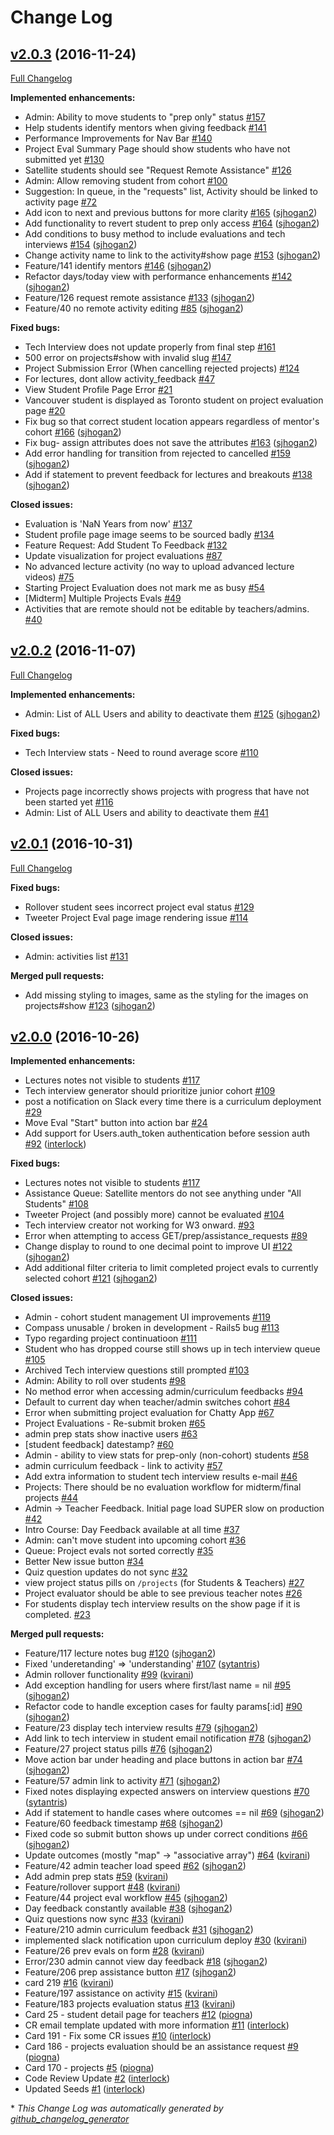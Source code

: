# Change Log

## [v2.0.3](https://github.com/lighthouse-labs/compass/tree/v2.0.3) (2016-11-24)
[Full Changelog](https://github.com/lighthouse-labs/compass/compare/v2.0.2...v2.0.3)

**Implemented enhancements:**

- Admin: Ability to move students to "prep only" status [\#157](https://github.com/lighthouse-labs/compass/issues/157)
- Help students identify mentors when giving feedback [\#141](https://github.com/lighthouse-labs/compass/issues/141)
- Performance Improvements for Nav Bar  [\#140](https://github.com/lighthouse-labs/compass/issues/140)
- Project Eval Summary Page should show students who have not submitted yet [\#130](https://github.com/lighthouse-labs/compass/issues/130)
- Satellite students should see "Request Remote Assistance" [\#126](https://github.com/lighthouse-labs/compass/issues/126)
- Admin: Allow removing student from cohort [\#100](https://github.com/lighthouse-labs/compass/issues/100)
- Suggestion: In queue, in the "requests" list, Activity should be linked to activity page [\#72](https://github.com/lighthouse-labs/compass/issues/72)
- Add icon to next and previous buttons for more clarity [\#165](https://github.com/lighthouse-labs/compass/pull/165) ([sjhogan2](https://github.com/sjhogan2))
- Add functionality to revert student to prep only access [\#164](https://github.com/lighthouse-labs/compass/pull/164) ([sjhogan2](https://github.com/sjhogan2))
- Add conditions to busy method to include evaluations and tech interviews [\#154](https://github.com/lighthouse-labs/compass/pull/154) ([sjhogan2](https://github.com/sjhogan2))
- Change activity name to link to the activity\#show page [\#153](https://github.com/lighthouse-labs/compass/pull/153) ([sjhogan2](https://github.com/sjhogan2))
- Feature/141 identify mentors [\#146](https://github.com/lighthouse-labs/compass/pull/146) ([sjhogan2](https://github.com/sjhogan2))
- Refactor days/today view with performance enhancements [\#142](https://github.com/lighthouse-labs/compass/pull/142) ([sjhogan2](https://github.com/sjhogan2))
- Feature/126 request remote assistance [\#133](https://github.com/lighthouse-labs/compass/pull/133) ([sjhogan2](https://github.com/sjhogan2))
- Feature/40 no remote activity editing [\#85](https://github.com/lighthouse-labs/compass/pull/85) ([sjhogan2](https://github.com/sjhogan2))

**Fixed bugs:**

- Tech Interview does not update properly from final step [\#161](https://github.com/lighthouse-labs/compass/issues/161)
- 500 error on projects\#show with invalid slug [\#147](https://github.com/lighthouse-labs/compass/issues/147)
- Project Submission Error \(When cancelling rejected projects\)  [\#124](https://github.com/lighthouse-labs/compass/issues/124)
- For lectures, dont allow activity\_feedback [\#47](https://github.com/lighthouse-labs/compass/issues/47)
- View Student Profile Page Error [\#21](https://github.com/lighthouse-labs/compass/issues/21)
- Vancouver student is displayed as Toronto student on project evaluation page [\#20](https://github.com/lighthouse-labs/compass/issues/20)
- Fix bug so that correct student location appears regardless of mentor's cohort [\#166](https://github.com/lighthouse-labs/compass/pull/166) ([sjhogan2](https://github.com/sjhogan2))
- Fix bug- assign attributes does not save the attributes [\#163](https://github.com/lighthouse-labs/compass/pull/163) ([sjhogan2](https://github.com/sjhogan2))
- Add error handling for transition from rejected to cancelled [\#159](https://github.com/lighthouse-labs/compass/pull/159) ([sjhogan2](https://github.com/sjhogan2))
- Add if statement to prevent feedback for lectures and breakouts [\#138](https://github.com/lighthouse-labs/compass/pull/138) ([sjhogan2](https://github.com/sjhogan2))

**Closed issues:**

- Evaluation is 'NaN Years from now' [\#137](https://github.com/lighthouse-labs/compass/issues/137)
- Student profile page image seems to be sourced badly [\#134](https://github.com/lighthouse-labs/compass/issues/134)
- Feature Request: Add Student To Feedback [\#132](https://github.com/lighthouse-labs/compass/issues/132)
- Update visualization for project evaluations [\#87](https://github.com/lighthouse-labs/compass/issues/87)
- No advanced lecture activity \(no way to upload advanced lecture videos\) [\#75](https://github.com/lighthouse-labs/compass/issues/75)
- Starting Project Evaluation does not mark me as busy [\#54](https://github.com/lighthouse-labs/compass/issues/54)
- \[Midterm\] Multiple Projects Evals [\#49](https://github.com/lighthouse-labs/compass/issues/49)
- Activities that are remote should not be editable by teachers/admins. [\#40](https://github.com/lighthouse-labs/compass/issues/40)

## [v2.0.2](https://github.com/lighthouse-labs/compass/tree/v2.0.2) (2016-11-07)
[Full Changelog](https://github.com/lighthouse-labs/compass/compare/v2.0.1...v2.0.2)

**Implemented enhancements:**

- Admin: List of ALL Users and ability to deactivate them [\#125](https://github.com/lighthouse-labs/compass/pull/125) ([sjhogan2](https://github.com/sjhogan2))

**Fixed bugs:**

- Tech Interview stats - Need to round average score [\#110](https://github.com/lighthouse-labs/compass/issues/110)

**Closed issues:**

- Projects page incorrectly shows projects with progress that have not been started yet [\#116](https://github.com/lighthouse-labs/compass/issues/116)
- Admin: List of ALL Users and ability to deactivate them [\#41](https://github.com/lighthouse-labs/compass/issues/41)

## [v2.0.1](https://github.com/lighthouse-labs/compass/tree/v2.0.1) (2016-10-31)
[Full Changelog](https://github.com/lighthouse-labs/compass/compare/v2.0.0...v2.0.1)

**Fixed bugs:**

- Rollover student sees incorrect project eval status [\#129](https://github.com/lighthouse-labs/compass/issues/129)
- Tweeter Project Eval page image rendering issue [\#114](https://github.com/lighthouse-labs/compass/issues/114)

**Closed issues:**

- Admin: activities list  [\#131](https://github.com/lighthouse-labs/compass/issues/131)

**Merged pull requests:**

- Add missing styling to images, same as the styling for the images on projects\#show [\#123](https://github.com/lighthouse-labs/compass/pull/123) ([sjhogan2](https://github.com/sjhogan2))

## [v2.0.0](https://github.com/lighthouse-labs/compass/tree/v2.0.0) (2016-10-26)
**Implemented enhancements:**

- Lectures notes not visible to students [\#117](https://github.com/lighthouse-labs/compass/issues/117)
- Tech interview generator should prioritize junior cohort [\#109](https://github.com/lighthouse-labs/compass/issues/109)
- post a notification on Slack every time there is a curriculum deployment [\#29](https://github.com/lighthouse-labs/compass/issues/29)
- Move Eval "Start" button into action bar [\#24](https://github.com/lighthouse-labs/compass/issues/24)
- Add support for Users.auth\_token authentication before session auth [\#92](https://github.com/lighthouse-labs/compass/pull/92) ([interlock](https://github.com/interlock))

**Fixed bugs:**

- Lectures notes not visible to students [\#117](https://github.com/lighthouse-labs/compass/issues/117)
- Assistance Queue: Satellite mentors do not see anything under "All Students" [\#108](https://github.com/lighthouse-labs/compass/issues/108)
- Tweeter Project \(and possibly more\) cannot be evaluated [\#104](https://github.com/lighthouse-labs/compass/issues/104)
- Tech interview creator not working for W3 onward. [\#93](https://github.com/lighthouse-labs/compass/issues/93)
- Error when attempting to access GET/prep/assistance\_requests [\#89](https://github.com/lighthouse-labs/compass/issues/89)
- Change display to round to one decimal point to improve UI [\#122](https://github.com/lighthouse-labs/compass/pull/122) ([sjhogan2](https://github.com/sjhogan2))
- Add additional filter criteria to limit completed project evals to currently selected cohort [\#121](https://github.com/lighthouse-labs/compass/pull/121) ([sjhogan2](https://github.com/sjhogan2))

**Closed issues:**

- Admin - cohort student management UI improvements [\#119](https://github.com/lighthouse-labs/compass/issues/119)
- Compass unusable / broken in development - Rails5 bug [\#113](https://github.com/lighthouse-labs/compass/issues/113)
- Typo regarding project continuatioon [\#111](https://github.com/lighthouse-labs/compass/issues/111)
- Student who has dropped course still shows up in tech interview queue [\#105](https://github.com/lighthouse-labs/compass/issues/105)
- Archived Tech interview questions still prompted [\#103](https://github.com/lighthouse-labs/compass/issues/103)
- Admin: Ability to roll over students [\#98](https://github.com/lighthouse-labs/compass/issues/98)
- No method error when accessing admin/curriculum feedbacks  [\#94](https://github.com/lighthouse-labs/compass/issues/94)
- Default to current day when teacher/admin switches cohort [\#84](https://github.com/lighthouse-labs/compass/issues/84)
- Error when submitting project evaluation for Chatty App [\#67](https://github.com/lighthouse-labs/compass/issues/67)
- Project Evaluations - Re-submit broken [\#65](https://github.com/lighthouse-labs/compass/issues/65)
- admin prep stats show inactive users [\#63](https://github.com/lighthouse-labs/compass/issues/63)
- \[student feedback\] datestamp? [\#60](https://github.com/lighthouse-labs/compass/issues/60)
- Admin - ability to view stats for prep-only \(non-cohort\) students [\#58](https://github.com/lighthouse-labs/compass/issues/58)
- admin curriculum feedback - link to activity [\#57](https://github.com/lighthouse-labs/compass/issues/57)
- Add extra information to student tech interview results e-mail  [\#46](https://github.com/lighthouse-labs/compass/issues/46)
- Projects: There should be no evaluation workflow for midterm/final projects [\#44](https://github.com/lighthouse-labs/compass/issues/44)
- Admin -\> Teacher Feedback. Initial page load SUPER slow on production [\#42](https://github.com/lighthouse-labs/compass/issues/42)
- Intro Course: Day Feedback available at all time [\#37](https://github.com/lighthouse-labs/compass/issues/37)
- Admin: can't move student into upcoming cohort  [\#36](https://github.com/lighthouse-labs/compass/issues/36)
- Queue: Project evals not sorted correctly [\#35](https://github.com/lighthouse-labs/compass/issues/35)
- Better New issue button [\#34](https://github.com/lighthouse-labs/compass/issues/34)
- Quiz question updates do not sync [\#32](https://github.com/lighthouse-labs/compass/issues/32)
- view project status pills on `/projects` \(for Students & Teachers\) [\#27](https://github.com/lighthouse-labs/compass/issues/27)
- Project evaluator should be able to see previous teacher notes [\#26](https://github.com/lighthouse-labs/compass/issues/26)
- For students display tech interview results on the show page if it is completed. [\#23](https://github.com/lighthouse-labs/compass/issues/23)

**Merged pull requests:**

- Feature/117 lecture notes bug [\#120](https://github.com/lighthouse-labs/compass/pull/120) ([sjhogan2](https://github.com/sjhogan2))
- Fixed 'underetanding' =\> 'understanding' [\#107](https://github.com/lighthouse-labs/compass/pull/107) ([sytantris](https://github.com/sytantris))
- Admin rollover functionality [\#99](https://github.com/lighthouse-labs/compass/pull/99) ([kvirani](https://github.com/kvirani))
- Add exception handling for users where first/last name = nil [\#95](https://github.com/lighthouse-labs/compass/pull/95) ([sjhogan2](https://github.com/sjhogan2))
- Refactor code to handle exception cases for faulty params\[:id\] [\#90](https://github.com/lighthouse-labs/compass/pull/90) ([sjhogan2](https://github.com/sjhogan2))
- Feature/23 display tech interview results [\#79](https://github.com/lighthouse-labs/compass/pull/79) ([sjhogan2](https://github.com/sjhogan2))
- Add link to tech interview in student email notification [\#78](https://github.com/lighthouse-labs/compass/pull/78) ([sjhogan2](https://github.com/sjhogan2))
- Feature/27 project status pills [\#76](https://github.com/lighthouse-labs/compass/pull/76) ([sjhogan2](https://github.com/sjhogan2))
- Move action bar under heading and place buttons in action bar [\#74](https://github.com/lighthouse-labs/compass/pull/74) ([sjhogan2](https://github.com/sjhogan2))
- Feature/57 admin link to activity [\#71](https://github.com/lighthouse-labs/compass/pull/71) ([sjhogan2](https://github.com/sjhogan2))
- Fixed notes displaying expected answers on interview questions [\#70](https://github.com/lighthouse-labs/compass/pull/70) ([sytantris](https://github.com/sytantris))
- Add if statement to handle cases where outcomes == nil [\#69](https://github.com/lighthouse-labs/compass/pull/69) ([sjhogan2](https://github.com/sjhogan2))
- Feature/60 feedback timestamp [\#68](https://github.com/lighthouse-labs/compass/pull/68) ([sjhogan2](https://github.com/sjhogan2))
- Fixed code so submit button shows up under correct conditions [\#66](https://github.com/lighthouse-labs/compass/pull/66) ([sjhogan2](https://github.com/sjhogan2))
- Update outcomes \(mostly "map" -\> "associative array"\) [\#64](https://github.com/lighthouse-labs/compass/pull/64) ([kvirani](https://github.com/kvirani))
- Feature/42 admin teacher load speed [\#62](https://github.com/lighthouse-labs/compass/pull/62) ([sjhogan2](https://github.com/sjhogan2))
- Add admin prep stats [\#59](https://github.com/lighthouse-labs/compass/pull/59) ([kvirani](https://github.com/kvirani))
- Feature/rollover support [\#48](https://github.com/lighthouse-labs/compass/pull/48) ([kvirani](https://github.com/kvirani))
- Feature/44 project eval workflow [\#45](https://github.com/lighthouse-labs/compass/pull/45) ([sjhogan2](https://github.com/sjhogan2))
- Day feedback constantly available [\#38](https://github.com/lighthouse-labs/compass/pull/38) ([sjhogan2](https://github.com/sjhogan2))
- Quiz questions now sync [\#33](https://github.com/lighthouse-labs/compass/pull/33) ([kvirani](https://github.com/kvirani))
- Feature/210 admin curriculum feedback [\#31](https://github.com/lighthouse-labs/compass/pull/31) ([sjhogan2](https://github.com/sjhogan2))
- implemented slack notification upon curriculum deploy [\#30](https://github.com/lighthouse-labs/compass/pull/30) ([kvirani](https://github.com/kvirani))
- Feature/26 prev evals on form [\#28](https://github.com/lighthouse-labs/compass/pull/28) ([kvirani](https://github.com/kvirani))
- Error/230 admin cannot view day feedback [\#18](https://github.com/lighthouse-labs/compass/pull/18) ([sjhogan2](https://github.com/sjhogan2))
- Feature/206 prep assistance button [\#17](https://github.com/lighthouse-labs/compass/pull/17) ([sjhogan2](https://github.com/sjhogan2))
- card 219 [\#16](https://github.com/lighthouse-labs/compass/pull/16) ([kvirani](https://github.com/kvirani))
- Feature/197 assistance on activity [\#15](https://github.com/lighthouse-labs/compass/pull/15) ([kvirani](https://github.com/kvirani))
- Feature/183 projects evaluation status [\#13](https://github.com/lighthouse-labs/compass/pull/13) ([kvirani](https://github.com/kvirani))
- Card 25 - student detail page for teachers [\#12](https://github.com/lighthouse-labs/compass/pull/12) ([piogna](https://github.com/piogna))
- CR email template updated with more information [\#11](https://github.com/lighthouse-labs/compass/pull/11) ([interlock](https://github.com/interlock))
- Card 191 - Fix some CR issues [\#10](https://github.com/lighthouse-labs/compass/pull/10) ([interlock](https://github.com/interlock))
- Card 186 - projects evaluation should be an assistance request [\#9](https://github.com/lighthouse-labs/compass/pull/9) ([piogna](https://github.com/piogna))
- Card 170 - projects [\#5](https://github.com/lighthouse-labs/compass/pull/5) ([piogna](https://github.com/piogna))
- Code Review Update [\#2](https://github.com/lighthouse-labs/compass/pull/2) ([interlock](https://github.com/interlock))
- Updated Seeds [\#1](https://github.com/lighthouse-labs/compass/pull/1) ([interlock](https://github.com/interlock))



\* *This Change Log was automatically generated by [github_changelog_generator](https://github.com/skywinder/Github-Changelog-Generator)*